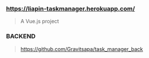 ### https://liapin-taskmanager.herokuapp.com/

> A Vue.js project

### BACKEND
> https://github.com/Gravitsapa/task_manager_back
